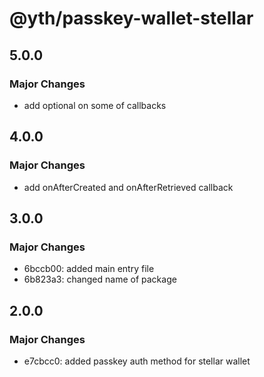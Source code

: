 # @yth/passkey-wallet-stellar

## 5.0.0

### Major Changes

- add optional on some of callbacks

## 4.0.0

### Major Changes

- add onAfterCreated and onAfterRetrieved callback

## 3.0.0

### Major Changes

- 6bccb00: added main entry file
- 6b823a3: changed name of package

## 2.0.0

### Major Changes

- e7cbcc0: added passkey auth method for stellar wallet
